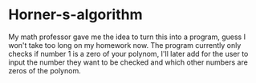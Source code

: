 # Horner-s-algorithm
My math professor gave me the idea to turn this into a program, guess I won't take too long on my homework now.
The program currently only checks if number 1 is a zero of your polynom, I'll later add for the user to input the number they want
to be checked and which other numbers are zeros of the polynom.
